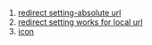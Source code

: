 1. [redirect setting-absolute url](https://stackoverflow.com/questions/39657226/jekyll-redirect-link)
2. [redirect setting works for local url](https://superdevresources.com/redirects-jekyll-github-pages/)
3. [icon](https://fontawesome.com)